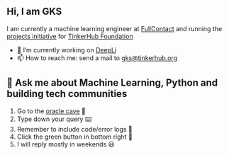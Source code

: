 ## Hi, I am GKS
I am currently a machine learning engineer at [FullContact](https://fullcontact,com) and running the [projects initiative](https://github.com/tinkerhub-org) for [TinkerHub Foundation](https://tinkerhub.org)

- 🔭 I’m currently working on [DeepLi](https://github.com/Nysa-clan/DeepLI)
- 📫 How to reach me: send a mail to gks@tinkerhub.org

## 💬 Ask me about Machine Learning, Python and building tech communities
1. Go to the [oracle cave](https://github.com/GopikrishnanSasikumar/GopikrishnanSasikumar/issues/new) :crystal_ball:
2. Type down your query :keyboard: 
3. Remember to include code/error logs :bug:
4. Click the green button in bottom right :cowboy_hat_face: 
5. I will reply mostly in weekends :smiley:

